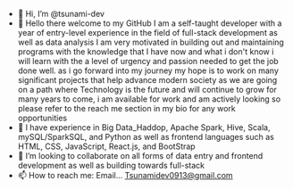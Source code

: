 - 👋 Hi, I’m @tsunami-dev
- 👀 Hello there welcome to my GitHub I am a self-taught developer with a year of entry-level experience in the field of full-stack development as well as data analysis I am very motivated in building out and maintaining programs with the knowledge that I have now and what i don't know i will learn with the a level of urgency and passion needed to get the job done well. as i go forward into my journey my hope is to work on many significant projects that help advance modern society as we are going on a path where Technology is the future and will continue to grow for many years to come, i am available for work and am actively looking so please refer to the reach me section in my bio for any work opportunities 
- 🌱 I have experience in Big Data_Haddop, Apache Spark, Hive, Scala, mySQL/SparkSQL, and Python as well as frontend languages such as HTML, CSS, JavaScript, React.js, and BootStrap 
- 💞️ I’m looking to collaborate on all forms of data entry and frontend development as well as building towards full-stack
- 📫 How to reach me: Email... Tsunamidev0913@gmail.com

<!---
tsunami-dev/tsunami-dev is a ✨ special ✨ repository because its `README.md` (this file) appears on your GitHub profile.
You can click the Preview link to take a look at your changes.
--->
